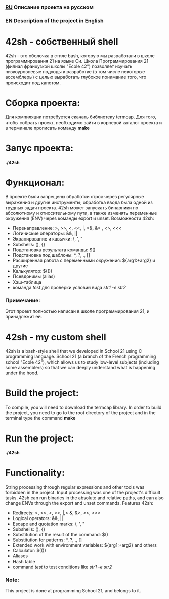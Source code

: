 ### [RU][1] Описание проекта на русском
[1]: https://github.com/udraugr/42sh#42sh "RU"
### [EN][2] Description of the project in English
[2]: https://github.com/udraugr/42sh#42sh-1 "EN"

# 42sh - собственный shell
42sh - это оболочка в стиле bash, которую мы разработали в школе программирования 21 на языке Cи. Школа Программирования 21 (филиал французкой школы "Ecole 42") позволяет изучать низкоуровневые подходы к разработке (в том числе некоторые ассемблеры) с целью выработать глубокое понимание того, что происходит под капотом.

# Сборка проекта:
Для компиляции потребуется скачать библиотеку termcap. 
Для того, чтобы собрать проект, необходимо зайти в корневой каталог проекта и в терминале прописать команду **make**

# Запус проекта:
**./42sh**

# Функционал:
В проекте были запрещены обработки строк через регулярные выражения и другие инструменты; обработка ввода была одной из трудных задач проекта. 42sh может запускать бинарники по абсолютному и относительному пути, а также изменять переменные окружения (ENV) через команды export и unset.
Возможности 42sh:
* Перенаправление: >, >>, <, <<, |, >&, &> , <>, <<<
* Логичиские операторы: &&, ||
* Экранирование и кавычки: \\, ', "
* Subshells: (), {}
* Подстановка результата команды: $()
* Подстановка под шаблоны: *, ?, ., []
* Расширенная работа с переменными окружения: ${arg1:+arg2} и другие
* Калькулятор: $(())
* Псевдонимы (alias)
* Хэш-таблица
* команда *test* для проверки условий вида *str1 -e str2* 

### Примечание:
Этот проект полностью написан в школе программирования 21, и принадлежит ей.


# 42sh - my custom shell
42sh is a bash-style shell that we developed in School 21 using C programming language. School 21 (a branch of the French programming school "Ecole 42"), which allows us to study low-level subjects (including some assemblers) so that we can deeply understand what is happening under the hood.

# Build the project:
To compile, you will need to download the termcap library.
In order to build the project, you need to go to the root directory of the project and in the terminal type the command **make**

# Run the project:
**./42sh**

# Functionality:
String processing through regular expressions and other tools was forbidden in the project. Input processing was one of the project's difficult tasks. 42sh can run binaries in the absolute and relative paths, and can also change ENVs through the export and unset commands.
Features 42sh:
* Redirects: >, >>, <, <<, |,> &, &>, <>, <<<
* Logical operators: &&, ||
* Escape and quotation marks: \\, ', "
* Subshells: (), {}
* Substitution of the result of the command: $()
* Substitution for patterns: *, ?, ., []
* Extended work with environment variables: ${arg1:+arg2} and others
* Calculator: $(())
* Aliases
* Hash table
* command *test* to test conditions like *str1 -e str2*

### Note:
This project is done at programming School 21, and belongs to it.
